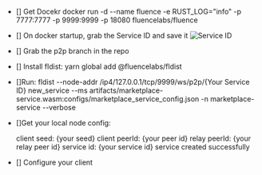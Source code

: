 - [] Get Docekr
docker run -d --name fluence -e RUST_LOG="info" -p 7777:7777 -p 9999:9999 -p 18080 fluencelabs/fluence
- [] On docker startup, grab the Service ID and save it
![Service ID](https://github.com/danielssonn/SchellingPoint2022/blob/d99b748760f446e558754393b72e7d307456e510/assets/Local%20Fluence%20Peer%20ID.png)

- [] Grab the p2p branch in the repo
- [] Install fldist: 
  yarn global add @fluencelabs/fldist
- []Run:
  fldist  --node-addr /ip4/127.0.0.1/tcp/9999/ws/p2p/{Your Service ID}  new_service --ms artifacts/marketplace-service.wasm:configs/marketplace_service_config.json -n marketplace-service  --verbose

- []Get your local node config:

  client seed: {your seed}
  client peerId: {your peer id} 
  relay peerId: {your relay peer id} 
  service id: {your service id}
  service created successfully
  
- [] Configure your client   

  



